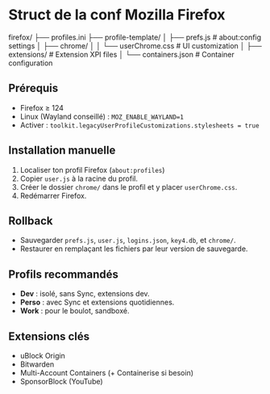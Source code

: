 # Struct de la conf Mozilla Firefox

firefox/
├── profiles.ini
├── profile-template/
│   ├── prefs.js                 # about:config settings
│   ├── chrome/
│   │   └── userChrome.css       # UI customization
│   ├── extensions/              # Extension XPI files
│   └── containers.json          # Container configuration

## Prérequis
- Firefox ≥ 124
- Linux (Wayland conseillé) : `MOZ_ENABLE_WAYLAND=1`
- Activer : `toolkit.legacyUserProfileCustomizations.stylesheets = true`

## Installation manuelle
1. Localiser ton profil Firefox (`about:profiles`)
2. Copier `user.js` à la racine du profil.
3. Créer le dossier `chrome/` dans le profil et y placer `userChrome.css`.
4. Redémarrer Firefox.

## Rollback
- Sauvegarder `prefs.js`, `user.js`, `logins.json`, `key4.db`, et `chrome/`.
- Restaurer en remplaçant les fichiers par leur version de sauvegarde.

## Profils recommandés
- **Dev** : isolé, sans Sync, extensions dev.
- **Perso** : avec Sync et extensions quotidiennes.
- **Work** : pour le boulot, sandboxé.

## Extensions clés
- uBlock Origin
- Bitwarden
- Multi-Account Containers (+ Containerise si besoin)
- SponsorBlock (YouTube)

